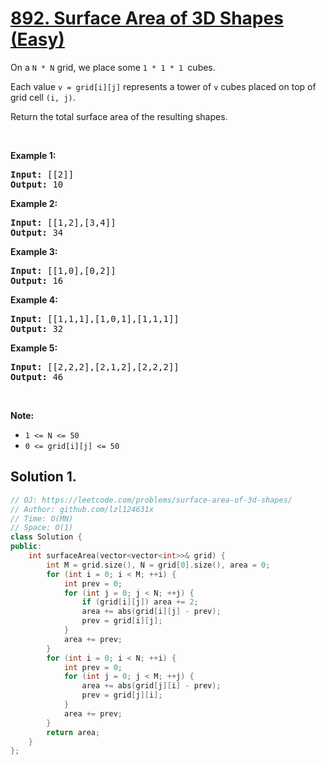 # [892. Surface Area of 3D Shapes (Easy)](https://leetcode.com/problems/surface-area-of-3d-shapes/)

<p>On a&nbsp;<code>N&nbsp;*&nbsp;N</code>&nbsp;grid, we place some&nbsp;<code>1 * 1 * 1&nbsp;</code>cubes.</p>

<p>Each value&nbsp;<code>v = grid[i][j]</code>&nbsp;represents a tower of&nbsp;<code>v</code>&nbsp;cubes placed on top of grid cell&nbsp;<code>(i, j)</code>.</p>

<p>Return the total surface area of the resulting shapes.</p>

<p>&nbsp;</p>

<div>
<div>
<div>
<ul>
</ul>
</div>
</div>
</div>

<div>
<p><strong>Example 1:</strong></p>

<pre><strong>Input: </strong><span id="example-input-1-1">[[2]]</span>
<strong>Output: </strong><span id="example-output-1">10</span>
</pre>

<div>
<p><strong>Example 2:</strong></p>

<pre><strong>Input: </strong><span id="example-input-2-1">[[1,2],[3,4]]</span>
<strong>Output: </strong><span id="example-output-2">34</span>
</pre>

<div>
<p><strong>Example 3:</strong></p>

<pre><strong>Input: </strong><span id="example-input-3-1">[[1,0],[0,2]]</span>
<strong>Output: </strong><span id="example-output-3">16</span>
</pre>

<div>
<p><strong>Example 4:</strong></p>

<pre><strong>Input: </strong><span id="example-input-4-1">[[1,1,1],[1,0,1],[1,1,1]]</span>
<strong>Output: </strong><span id="example-output-4">32</span>
</pre>

<div>
<p><strong>Example 5:</strong></p>

<pre><strong>Input: </strong><span id="example-input-5-1">[[2,2,2],[2,1,2],[2,2,2]]</span>
<strong>Output: </strong><span id="example-output-5">46</span>
</pre>

<p>&nbsp;</p>

<p><strong>Note:</strong></p>

<ul>
	<li><code>1 &lt;= N &lt;= 50</code></li>
	<li><code>0 &lt;= grid[i][j] &lt;= 50</code></li>
</ul>
</div>
</div>
</div>
</div>
</div>


## Solution 1.

```cpp
// OJ: https://leetcode.com/problems/surface-area-of-3d-shapes/
// Author: github.com/lzl124631x
// Time: O(MN)
// Space: O(1)
class Solution {
public:
    int surfaceArea(vector<vector<int>>& grid) {
        int M = grid.size(), N = grid[0].size(), area = 0;
        for (int i = 0; i < M; ++i) {
            int prev = 0;
            for (int j = 0; j < N; ++j) {
                if (grid[i][j]) area += 2;
                area += abs(grid[i][j] - prev);
                prev = grid[i][j];
            }
            area += prev;
        }
        for (int i = 0; i < N; ++i) {
            int prev = 0;
            for (int j = 0; j < M; ++j) {
                area += abs(grid[j][i] - prev);
                prev = grid[j][i];
            }
            area += prev;
        }
        return area;
    }
};
```